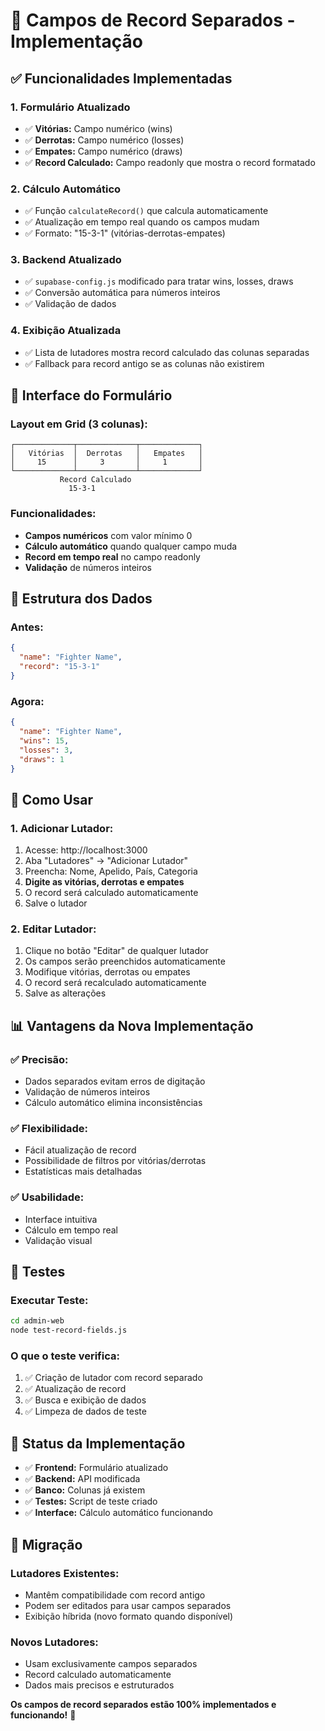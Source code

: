 # 🥊 Campos de Record Separados - Implementação

## ✅ Funcionalidades Implementadas

### 1. **Formulário Atualizado**
- ✅ **Vitórias:** Campo numérico (wins)
- ✅ **Derrotas:** Campo numérico (losses)  
- ✅ **Empates:** Campo numérico (draws)
- ✅ **Record Calculado:** Campo readonly que mostra o record formatado

### 2. **Cálculo Automático**
- ✅ Função `calculateRecord()` que calcula automaticamente
- ✅ Atualização em tempo real quando os campos mudam
- ✅ Formato: "15-3-1" (vitórias-derrotas-empates)

### 3. **Backend Atualizado**
- ✅ `supabase-config.js` modificado para tratar wins, losses, draws
- ✅ Conversão automática para números inteiros
- ✅ Validação de dados

### 4. **Exibição Atualizada**
- ✅ Lista de lutadores mostra record calculado das colunas separadas
- ✅ Fallback para record antigo se as colunas não existirem

## 🎨 Interface do Formulário

### Layout em Grid (3 colunas):
```
┌─────────────┬─────────────┬─────────────┐
│   Vitórias  │  Derrotas   │   Empates   │
│     15      │     3       │     1       │
└─────────────┴─────────────┴─────────────┘
           Record Calculado
             15-3-1
```

### Funcionalidades:
- **Campos numéricos** com valor mínimo 0
- **Cálculo automático** quando qualquer campo muda
- **Record em tempo real** no campo readonly
- **Validação** de números inteiros

## 🔧 Estrutura dos Dados

### Antes:
```json
{
  "name": "Fighter Name",
  "record": "15-3-1"
}
```

### Agora:
```json
{
  "name": "Fighter Name",
  "wins": 15,
  "losses": 3,
  "draws": 1
}
```

## 🚀 Como Usar

### 1. **Adicionar Lutador:**
1. Acesse: http://localhost:3000
2. Aba "Lutadores" → "Adicionar Lutador"
3. Preencha: Nome, Apelido, País, Categoria
4. **Digite as vitórias, derrotas e empates**
5. O record será calculado automaticamente
6. Salve o lutador

### 2. **Editar Lutador:**
1. Clique no botão "Editar" de qualquer lutador
2. Os campos serão preenchidos automaticamente
3. Modifique vitórias, derrotas ou empates
4. O record será recalculado automaticamente
5. Salve as alterações

## 📊 Vantagens da Nova Implementação

### ✅ **Precisão:**
- Dados separados evitam erros de digitação
- Validação de números inteiros
- Cálculo automático elimina inconsistências

### ✅ **Flexibilidade:**
- Fácil atualização de record
- Possibilidade de filtros por vitórias/derrotas
- Estatísticas mais detalhadas

### ✅ **Usabilidade:**
- Interface intuitiva
- Cálculo em tempo real
- Validação visual

## 🧪 Testes

### Executar Teste:
```bash
cd admin-web
node test-record-fields.js
```

### O que o teste verifica:
1. ✅ Criação de lutador com record separado
2. ✅ Atualização de record
3. ✅ Busca e exibição de dados
4. ✅ Limpeza de dados de teste

## 🎯 Status da Implementação

- ✅ **Frontend:** Formulário atualizado
- ✅ **Backend:** API modificada
- ✅ **Banco:** Colunas já existem
- ✅ **Testes:** Script de teste criado
- ✅ **Interface:** Cálculo automático funcionando

## 🔄 Migração

### Lutadores Existentes:
- Mantêm compatibilidade com record antigo
- Podem ser editados para usar campos separados
- Exibição híbrida (novo formato quando disponível)

### Novos Lutadores:
- Usam exclusivamente campos separados
- Record calculado automaticamente
- Dados mais precisos e estruturados

**Os campos de record separados estão 100% implementados e funcionando!** 🚀 